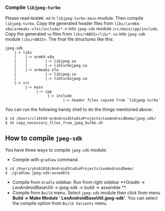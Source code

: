 ### Compile `libjpeg-turbo`

Please read `README.md` in `libjpeg-turbo-main` module. Then compile `libjpeg-turbo`. Copy the
generated header files from `libs/(arm64-v8a|armeabi-v7a)/include/*.h` into `jpeg-sdk`
module `src/main/cpp/include`. Copy the generated `so` files from `libs/<ABIS>/lib/*.so`
into `jpeg-sdk` module `libs/<ABIS>`. The final file structures like this:

```
jpeg-sdk
    |-> libs
    |    |-> arm64-v8a
    |    |        |-> libjpeg.so
    |    |        |-> libturbojpeg.so
    |    |-> armeabi-v7a
    |             |-> libjpeg.so
    |             |-> libturbojpeg.so
    |-> src
         |-> main
              |-> cpp
                   |-> include
                          |-> header files copied from `libjpeg-turbo`
```

You can run the following handy shell to do the things mentioned above:

```shell
$ cd /Users/cl10194-m/AndroidStudioProjects/LeoAndroidDemo/jpeg-sdk/
$ sh copy_necessary_files_from_jpeg_burbo.sh
```

## How to compile `jpeg-sdk`
You have three ways to compile `jpeg-sdk` module:

- Compile with `gradlew` command.

```
$ cd /Users/yhz61010/AndroidStudioProjects/LeoAndroidDemo/
$ ./gradlew jpeg-sdk:assemble
```

- Compile from `Gradle` sidebar. Run from right sidebar **Gradle -> LeoAndroidBaseUtil -> jpeg-sdk
  -> build -> assemble **.
- Compile from `Build` menu. Select `jpeg-sdk` module then click from menu **Build -> Make Module '
  LeoAndroidBaseUtil.jpeg-sdk'**. You can select the compile option from `Build Variants` menu. 
